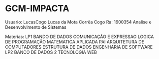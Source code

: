 # GCM-IMPACTA

Usuario: LucasCogo
Lucas da Mota Corrêa Cogo
Ra: 1600354
Analise e Desenvolvimento de Sistemas

Materias:
LP1
BANDO DE DADOS
COMUNICAÇÃO E EXPRESSAO
LOGICA DE PROGRAMAÇÃO
MATEMATICA APLICADA
PAI
ARQUITETURA DE COMPUTADORES
ESTRUTURA DE DADOS
ENGENHARIA DE SOFTWARE
LP2
BANCO DE DADOS 2
TECNOLOGIA WEB
